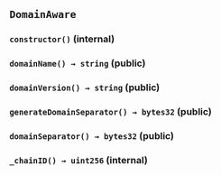 ## `DomainAware`






### `constructor()` (internal)





### `domainName() → string` (public)





### `domainVersion() → string` (public)





### `generateDomainSeparator() → bytes32` (public)





### `domainSeparator() → bytes32` (public)





### `_chainID() → uint256` (internal)









